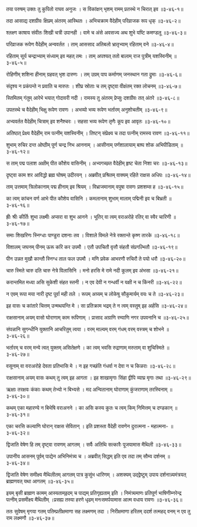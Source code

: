 तया परुषम् उक्तः तु कुपितो राघव अनुजः ।
स विकांक्षन् भृशम् रामम् प्रतस्थे न चिरात् इव ॥३-४६-१॥

तदा आसाद्य दशग्रीवः क्षिप्रम् अंतरम् आस्थितः ।
अभिचक्राम वैदेहीम् परिव्राजक रूप धृक् ॥३-४६-२॥

श्लक्ष्ण काषाय संवीतः शिखी चत्री उपानही ।
वामे च अंसे अवसज्य अथ शुभे यष्टि कमण्डलू ॥३-४६-३॥

परिव्राजक रूपेण वैदेहीम् अन्ववर्तत ।
ताम् आससाद अतिबलो भ्रातृभ्याम् रहिताम् वने ॥३-४६-४॥

रहिताम् सूर्य चन्द्राभ्याम् संध्याम् इव महत् तमः ।
ताम् अपश्यत् ततो बालाम् राज पुत्रीम् यशस्विनीम् ॥३-४६-५॥

रोहिणीम् शशिना हीनाम् ग्रहवत् भृश दारुणः ।
तम् उग्रम् पाप कर्माणम् जनस्थान गता द्रुमाः ॥३-४६-६॥

संदृश्य न प्रकंपन्ते न प्रवाति च मारुतः ।
शीघ्र स्रोताः च तम् दृष्ट्वा वीक्षंतम् रक्त लोचनम् ॥३-४६-७॥

स्तिमितम् गंतुम् आरेभे भयात् गोदावरी नदी ।
रामस्य तु अंतरम् प्रेप्सुः दशग्रीवः तत् अंतरे ॥३-४६-८॥

उपतस्थे च वैदेहीम् भिक्षु रूपेण रावणः ।
अभव्यो भव्य रूपेण भर्तारम् अनुशोचतीम् ॥३-४६-९॥

अभ्यवर्तत वैदेहीम् चित्राम् इव शनैश्चरः ।
सहसा भव्य रूपेण तृणैः कूप इव आवृतः ॥३-४६-१०॥

अतिष्ठत् प्रेक्ष्य वैदेहीम् राम पत्नीम् यशस्विनीम् ।
तिष्टन् संप्रेक्ष्य च तदा पत्नीम् रामस्य रावण ॥३-४६-११॥

शुभाम् रुचिर दन्त ओष्ठीम् पूर्ण चन्द्र निभ आननाम् ।
आसीनाम् पर्णशालायाम् बाष्प शोक अभिपीडिताम् ॥३-४६-१२॥

स ताम् पद्म पलाश अक्षीम् पीत कौशेय वासिनीम् ।
अभ्यगच्छत वैदेहीम् हृष्ट चेता निशा चरः ॥३-४६-१३॥

दृष्ट्वा काम शर आविद्धो ब्रह्म घोषम् उदीरयन् ।
अब्रवीत् प्रश्रितम् वाक्यम् रहिते राक्षस अधिपः ॥३-४६-१४॥

ताम् उत्तमाम् त्रिलोकानाम् पद्म हीनाम् इव श्रियम् ।
विभ्राजमानाम् वपुषा रावणः प्रशशम्स ह ॥३-४६-१५॥

का त्वम् कांचन वर्ण आभे पीत कौशेय वासिनि ।
कमलानाम् शुभाम् मालाम् पद्मिनी इव च बिभ्रती ॥३-४६-१६॥

ह्रीः श्रीः कीर्तिः शुभा लक्ष्मीः अप्सरा वा शुभ आनने ।
भूतिर् वा त्वम् वराअरोहे रतिर् वा स्वैर चारिणी ॥३-४६-१७॥

समाः शिखरिणः स्निग्धाः पाण्डुरा दशनाः तव ।
विशाले विमले नेत्रे रक्तान्ते कृष्ण तारके ॥३-४६-१८॥

विशालम् जघनम् पीनम् ऊरू करि कर उपमौ ।
एतौ उपचितौ वृत्तौ संहतौ संप्रगल्भितौ ॥३-४६-१९॥

पीन उन्नत मुखौ कान्तौ स्निग्ध ताल फल उपमौ ।
मणि प्रवेक आभरणौ रुचिरौ ते पयो धरौ ॥३-४६-२०॥

चारु स्मिते चारु दति चारु नेत्रे विलासिनि ।
मनो हरसि मे रामे नदी कूलम् इव अंभसा ॥३-४६-२१॥

करान्तमित मध्या असि सुकेशी संहत स्तनी ।
न एव देवी न गन्धर्वी न यक्षी न च किंनरी ॥३-४६-२२॥

न एवम् रूपा मया नारी दृष्ट पूर्वा मही तले ।
रूपम् अग्र्यम् च लोकेषु सौकुमार्यम् वयः च ते ॥३-४६-२३॥

इह वासः च कांतारे चित्तम् उन्मथयन्ति मे ।
सा प्रतिक्राम भद्रम् ते न त्वम् वस्तुम् इह अर्हसि ॥३-४६-२४॥

राक्षसानाम् अयम् वासो घोराणाम् काम रूपिणाम् ।
प्रासाद अग्राणि रम्याणि नगर उपवनानि च ॥३-४६-२५॥

संपन्नानि सुगन्धीनि युक्तानि आचरितुम् त्वया ।
वरम् माल्यम् वरम् गंधम् वरम् वस्त्रम् च शोभने ॥३-४६-२६॥

भर्तारम् च वरम् मन्ये त्वत् युक्तम् असितेक्षणे ।
का त्वम् भवसि रुद्राणाम् मरुताम् वा शुचिस्मिते ॥३-४६-२७॥

वसूनाम् वा वराअरोहे देवता प्रतिभासि मे ।
न इह गच्छंति गंधर्वा न देवा न च किन्नराः ॥३-४६-२८॥

राक्षसानाम् अयम् वासः कथम् तु त्वम् इह आगता ।
इह शाखामृगाः सिंहा द्वीपि व्याघ्र मृगाः तथा ॥३-४६-२९॥

ऋक्षाः तरक्षवः कंकाः कथम् तेभ्यो न बिभ्यसे ।
मद अन्वितानाम् घोराणाम् कुंजराणाम् तरस्विनाम् ॥३-४६-३०॥

कथम् एका महारण्ये न बिभेषि वराअनने ।
का असि कस्य कुतः च त्वम् किम् निमित्तम् च दण्डकान् ॥३-४६-३१॥

एका चरसि कल्याणि घोरान् राक्षस सेवितान् ।
इति प्रशस्ता वैदेही रावणेन दुरात्मना - महात्मना- ॥३-४६-३२॥

द्विजाति वेषेण हि तम् दृष्ट्वा रावणम् आगतम् ।
सर्वैः अतिथि सत्कारैः पूजयामास मैथिली ॥३-४६-३३॥

उपानीय आसनम् पूर्वम् पाद्येन अभिनिमंत्र्य च ।
अब्रवीत् सिद्धम् इति एव तदा तम् सौम्य दर्शनम् ॥३-४६-३४॥

द्विजाति वेषेण समीक्ष्य मैथिलीतम् आगतम् पात्र कुसुंभ धारिणम् ।
अशक्यम् उद्द्वेष्टुम् उपाय दर्शनान्न्यमंत्रयत् ब्राह्मणवत् यथा आगतम् ॥३-४६-३५॥

इयम् बृसी ब्राह्मण कामम् आस्यताम्इदम् च पाद्यम् प्रतिगृह्यताम् इति ।
निमंत्र्यमाणः प्रतिपूर्ण भाषिणीम्नरेन्द्र पत्नीम् प्रसमीक्ष्य मैथिलीम् ।प्रसह्य तस्या हरणे धृढम् मनःसमर्पयामास आत्म वधाय रावणः ॥३-४६-३६॥

ततः सुवेषम् मृगया गतम् पतिम्प्रतीक्षमाणा सह लक्ष्मणम् तदा ।
निरीक्षमाणा हरितम् ददर्श तत्महद् वनम् न एव तु राम लक्ष्मणौ ॥३-४६-३७॥

